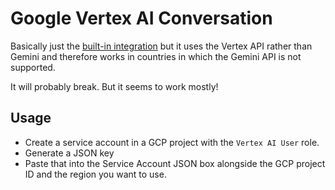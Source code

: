 # Google Vertex AI Conversation

Basically just the [built-in integration](https://www.home-assistant.io/integrations/google_generative_ai_conversation/) but it uses the Vertex API rather than Gemini and therefore works in countries in which the Gemini API is not supported.

It will probably break. But it seems to work mostly!

## Usage

- Create a service account in a GCP project with the `Vertex AI User` role.
- Generate a JSON key
- Paste that into the Service Account JSON box alongside the GCP project ID and the region you want to use.
